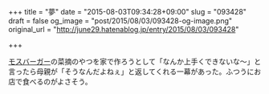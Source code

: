 +++
title = "夢"
date = "2015-08-03T09:34:28+09:00"
slug = "093428"
draft = false
og_image = "post/2015/08/03/093428-og-image.png"
original_url = "http://june29.hatenablog.jp/entry/2015/08/03/093428"

+++

<p><a class="keyword" href="http://d.hatena.ne.jp/keyword/%A5%E2%A5%B9%A5%D0%A1%BC%A5%AC%A1%BC">モスバーガー</a>の菜摘のやつを家で作ろうとして「なんか上手くできないな〜」と言ったら母親が「そうなんだよねぇ」と返してくれる一幕があった。ふつうにお店で食べるのがよさそう。</p>
